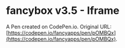 # fancybox v3.5 - Iframe

A Pen created on CodePen.io. Original URL: [https://codepen.io/fancyapps/pen/pOMBQx](https://codepen.io/fancyapps/pen/pOMBQx).


